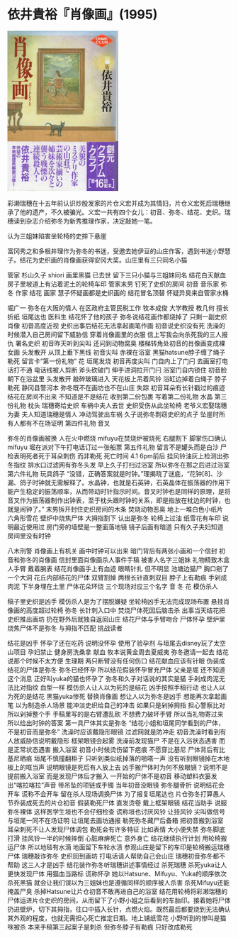 # 依井貴裕『肖像画』(1995)

<img src=images/1995_cover.jpg width=250/>

彩濑瑞穗在十五年前认识炒股发家的片仓义宏并成为其情妇，片仓义宏死后瑞穗继承了他的遗产，不久被骗光。义宏一共有四个女儿：初音、弥冬、结花、史织。瑞穗读到杂志介绍弥冬为新秀推理作家，决定敲她一笔。

认为三姐妹陷害坐轮椅的史摔下悬崖

富冈秀之和多根井理作为弥冬的书迷，受邀去她伊豆的山庄作客，遇到书迷小野慧子。结花为史织画的肖像画获得安冈大奖。山庄里有三只同名小猫

管家 杉山久子
shiori 画里黑猫 已去世 留下三只小猫与三姐妹同名
结花白天献血
房子里坡道上有沾着泥土的轮椅车印
管家末男 钉死了史织的房间
初音 音乐家
弥冬 作家
结花 画家
慧子怀疑画都是史织画的 结花冒名顶替
怀疑异臭来自管家水桶

堀广一 弥冬在大阪的情人 在区政府主管民税工作
牧本成俊 大学教授 教几何 擅长折纸
垣尾达也 医科生 结花怀了他的孩子
弥冬说结花画作都烧掉了 只剩一副史织肖像
初音高度近视
史织出事后结花无法拿起画笔作画
初音说史织没有死 洗澡的时候潜入自己房间留下威胁信 穿着肖像画里的衣服
信上写我会向杀死我的三人报仇 署名史织
初音昨天听到尖叫 还问到动物腐臭
楼梯转角处初音的肖像画变成裸女画 头发散开 从顶上垂下黑线
初音尖叫 赤裸在浴室 黑猫hatsune脖子缠了绳子勒死
留言卡“第一份礼物” 花
垣尾发烧
初音再度尖叫 门自内上了门闩 去画室打电话打不通 电话线被人剪断
斧头砍破门 伸手进洞拉开门闩
浴室门自内锁住 初音脸朝下在浴盆里 头发散开 敲碎玻璃进入 天花板上吊着风铃
浴缸边掉着白绳子 脖子勒死
静冈县警河本
弥冬既不在画坊也不在山庄 失踪
初音耳朵有长针戳过的痕迹
结花在房间不出来 不知道是不是结花
收到第二份包裹 写着第二份礼物 水晶
第三份礼物 枕头
瑞穗寄给史织
车祸中夫人去世 史织受伤从此坐轮椅 老爷义宏娶瑞穗为妻
夫人知道瑞穗是情人 冲动驾驶出车祸
久子说弥冬剽窃史织的点子
坠崖时所有人都有不在场证明
第四件礼物 音叉

弥冬的肖像画被换 人在火中燃烧
mifuyu在焚烧炉被烧死
右腿割下 脚掌伤口确认mifuyu
堀在派对下午打电话订过一张船票
第五件礼物 留言不是罐头而是白沙
尸检表明死者死于耳朵刺伤 而非勒死
死亡时间 4.1 6pm前后
挂风铃油灰上检测出弥冬指纹 排水口过滤网有弥冬头发 早上久子打扫过浴室 所以弥冬在那之后进过浴室
第六件礼物 玩具鸽子
“没错，正确答案就是时钟。”理揭晓了谜底，“花钟[8]、沙漏、鸽子时钟就无需解释了。水晶钟，也就是石英钟，石英晶体在振荡器的作用下能产生稳定的振荡顺率，从而带动时针指示时间。音叉时钟也是同样的原理，是将音叉作为振荡器制作出钟表，至于枕头跟时钟的关系，即是指放在枕边的时钟，也就是闹钟了。”
末男拆开封住史织房间的木条 焚烧动物恶臭
地上一堆白色小纸片 六角形雪花
壁炉中烧焦尸体 大拇指割下 认出是弥冬
轮椅上过油 纸雪花有车印 说明最近使用过
房门旁的墙壁是一整面落地镜
镜子后面有暗道 只有久子夫妇知道 房间里没有时钟

八木刑警
肖像画上有机关 画中时钟可以出来 暗门背后有两张小画和一个信封 初音和弥冬的肖像画 信封里面肖像画杀人事件手稿 被害人名字三姐妹
礼物精致木盒 人手臂 戴着腕表
结花肖像画手上有血迹 眼睛针扎 但不明显
池塘边猫尸 胸口剜了一个大洞
花丘内部结花的尸体 双臂割掉 两根长针直刺双目 脖子上有勒痕 手剁成肉泥 下半身埋在土里
尸体花朵环绕
三个现场对应三个名字 音 冬 花
模仿杀人

稿子里史织是凶手 模仿杀人是为了摆脱嫌疑 坐轮椅凶手无法完成现场布置
悬挂肖像画的高度超过轮椅
弥冬 长针刺入口中
焚烧尸体死因后脑击杀
出事当天结花把史织推出画坊 扔在野外后就独自返回山庄
结花尸体与手臂吻合 尸体怀孕
壁炉里烧焦尸体不是弥冬 与拇指不匹配
挑战读者

结花是凶手
怀孕了还在吃药 说明没怀孕
使用了验孕剂
与垣尾去disney玩了太空山项目 孕妇禁止
健身房洗桑拿 献血
牧本说黄金周去夏威夷 弥冬邀请一起去 结花说那个时候不太方便 生理期
两只断臂没有任何伤口 结花献血应该有针眼
伪装成结花的尸体是弥冬 弥冬已经怀孕 所以结花假装怀孕冒充尸体 父亲是堀 还不知道这个消息
正好叫yuka的猫也怀孕了 弥冬和久子对话说的其实是猫
手剁成肉泥无法比对指纹 血型一样
模仿杀人让人以为死的是结花
凶手按照手稿行动 也让人以为死的是结花 黑猫yuka惨死 替换肖像画
想让人以为弥冬是凶手
想能再次拿起画笔 以为制造杀人场景 能冲淡史织给自己的冲击
如果只是剁掉拇指 担心警察比对 所以剁掉整个手 手稿里写的是右臂遭乱砍
不想费力破坏手臂 所以当礼物寄过来 所以给出时钟的答案
第一具尸体其实是弥冬
“结花小姐和垣尾同学看到的尸体，不是初音而是弥冬”
洗澡时应该戴隐形眼镜 过滤网就是防冲走 初音洗澡时看到有人放威胁信说明戴隐形 框架眼镜会起雾
洗澡前发现猫尸
不是在入浴状态遇害 而是正常状态遇害 搬入浴室
初音小时候烫伤留下疤痕 不愿穿比基尼
尸体背后有比基尼晒痕
垣尾不慎撞翻柜子 只听到类似纸掉落的啪嗒一声 没有听到眼镜掉在木地板上的哐当声 说明眼镜是死后有人放上去
凶手搬尸体时为何不放眼镜？说明不是提前搬入浴室 而是发现尸体后才搬入 一开始的尸体不是初音
移动塑料衣篓发出“喀拉喀拉”声音 带吊坠的项链或手镯
当年初音没眼镜 弥冬腿骨折 说明结花会开车 谎称不会开车 留在杀人现场调换尸体
为了报复垣尾达也 片仓弥冬打算愚人节乔装成死去的片仓初音 
假装勒死尸体 直发烫卷 戴上框架眼镜
结花当助手 说服弥冬裸体 这样医学生垣也不会仔细检查 谎称垣也讨厌风铃 让挂风铃
尖叫做信号 与垣尾一同不在场证明 让垣尾去画坊通报 勒死弥冬藏尸后备箱 把初音搬到浴室
耳朵刺死不让人发现尸体调包 勒死会有许多特征 比如表情 大小便失禁
弥冬脚底打滑 挂风铃一半的时候摔倒 心脏麻痹死亡 意外身亡
结花继续执行计划
用轮椅搬运尸体 所以地毯有水滴 地面留下车轮水渍
参观山庄是留下的车印是轮椅搬运瑞穗尸体 瑞穗敲诈弥冬
史织回到画坊 打电话请人帮助自己会山庄 瑞穗初音弥冬都不帮助 这三人才是凶手 结花装作弥冬听瑞穗讲述事情经过 杀死瑞穗
杀死yuka让人更快发现尸体 用猫血当路标
谎称怀孕
她以Hatsune、Mifuyu、Yuka的顺序依次杀死黑猫 就会让我们误以为三姐妹也是遵循同样的顺序被人杀害
杀死Mifuyu还能掩盖尸臭
杀掉Hatsune让片仓初音不敢再进自己的浴室
结花用轮椅将彩濑瑞穗的尸体运进片仓史织的房间，从而留下了小野小姐之后看到的车胎印。接着她将尸体扔进壁炉，切下其拇指，往口中插入长针，点燃火焰。既然最后都要烧到无法确认其外观的程度，也就无需担心死亡推定日期。地上铺纸雪花
小野听到的惨叫是猫咪被杀
本来手稿第三起案子是刺杀 但弥冬脖子有勒痕 只好改成勒死
